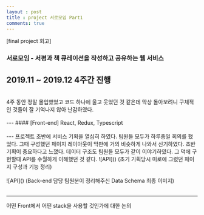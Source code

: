 ```yaml
---
layout : post
title : project 서로모임 Part1
comments: true
---
```

[final project 회고]
### 서로모임 - 서평과 책 큐레이션을 작성하고 공유하는 웹 서비스
2019.11 ~ 2019.12 4주간 진행
<br/>
---
<br/>
4주 동안 정말 몰입했었고 코드 하나에 울고 웃었던 것 같은데 막상 돌아보려니 구체적인 것들이 잘 기억나지 않아 난감하였다.
<br/>
<br/>
---
#### [Front-end]
React, Redux, Typescript
<br/>
<br/>
---
프로젝트 초반에 서비스 기획을 열심히 하였다. 팀원들 모두가 하루종일 회의를 했었다. 그때 구성했던 페이지 레이아웃이 막판에 거의 비슷하게 나와서 신기하였다. 초반 기획이 중요하다고 느꼈다. 데이터 구조도 팀원들 모두가 같이 이야기하였다. 그 덕에 구현할때 API를 수월하게 이해했던 것 같다.
![API](<http://ginsum.github.io/images/2019-12-11-20-45-47.png>)
(초기 기획당시 미로에 그렸던 페이지 구성과 기능 정리)
<br/>
<br/>
![API](<http://ginsum.github.io/images/2019-12-11-20-28.png>)
(Back-end 담당 팀원분이 정리해주신 Data Schema 최종 이미지)
<br/>
<br/>

---
어떤 Front에서 어떤 stack을 사용할 것인가에 대한 논의
<br/>
<br/>










